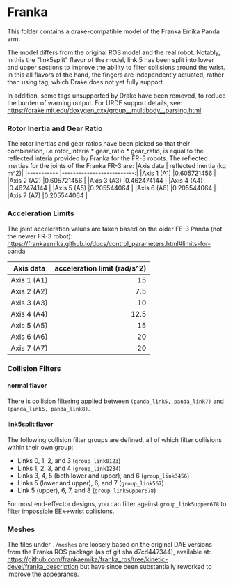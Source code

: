 # Franka

This folder contains a drake-compatible model of the Franka Emika Panda arm.

The model differs from the original ROS model and the real robot. Notably, in
this the "link5split" flavor of the model, link 5 has been split into lower and
upper sections to improve the ability to filter collisions around the wrist. In
this all flavors of the hand, the fingers are independently actuated, rather
than using <mimic> tag, which Drake does not yet fully support.

In addition, some tags unsupported by Drake have been removed, to reduce the
burden of warning output. For URDF support details, see:
https://drake.mit.edu/doxygen_cxx/group__multibody__parsing.html

### Rotor Inertia and Gear Ratio

The rotor inertias and gear ratios have been picked so that their combination,
i.e rotor_interia * gear_ratio * gear_ratio, is equal to the reflected interia
provided by Franka for the FR-3 robots.
The reflected inertias for the joints of the Franka FR-3 are:
|Axis data   | reflected inertia (kg m^2)|
|----------- |--------------------------:|
|Axis 1 (A1) |0.605721456                |
|Axis 2 (A2) |0.605721456                |
|Axis 3 (A3) |0.462474144                |
|Axis 4 (A4) |0.462474144                |
|Axis 5 (A5) |0.205544064                |
|Axis 6 (A6) |0.205544064                |
|Axis 7 (A7) |0.205544064                |

### Acceleration Limits

The joint acceleration values are taken based on the older FE-3 Panda (not
the newer FR-3 robot):
https://frankaemika.github.io/docs/control_parameters.html#limits-for-panda

|Axis data   | acceleration limit (rad/s^2)|
|----------- |----------------------------:|
|Axis 1 (A1) |15                           |
|Axis 2 (A2) |7.5                          |
|Axis 3 (A3) |10                           |
|Axis 4 (A4) |12.5                         |
|Axis 5 (A5) |15                           |
|Axis 6 (A6) |20                           |
|Axis 7 (A7) |20                           |

### Collision Filters

#### normal flavor

There is collision filtering applied between `(panda_link5, panda_link7)` and
`(panda_link6, panda_link8)`.

#### link5split flavor

The following collision filter groups are defined, all of which filter
collisions within their own group:
- Links 0, 1, 2, and 3 (`group_link0123`)
- Links 1, 2, 3, and 4 (`group_link1234`)
- Links 3, 4, 5 (both lower and upper), and 6 (`group_link3456`)
- Links 5 (lower and upper), 6, and 7 (`group_link567`)
- Link 5 (upper), 6, 7, and 8 (`group_link5upper678`)

For most end-effector designs, you can filter against `group_link5upper678` to
filter impossible EE<->wrist collisions.

### Meshes

The files under `./meshes` are loosely based on the original DAE versions from
the Franka ROS package (as of git sha d7cd447344), available at:
 https://github.com/frankaemika/franka_ros/tree/kinetic-devel/franka_description
but have since been substantially reworked to improve the appearance.
